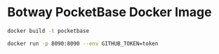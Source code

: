 # Botway PocketBase Docker Image

```bash
docker build -t pocketbase

docker run -p 8090:8090 --env GITHUB_TOKEN=token
```
